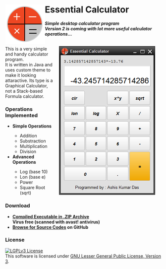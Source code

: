 
<h1>
<img src="res/calculator_2.png" align="left">
Essential Calculator
</h1>

<p><b><i>
Simple desktop calculator program
<br>
Version 2 is coming with lot more useful calculator operations...
</i></b></p>

<p>
<br>
<img align="right" hspace="20" src="scrn_1.png">
This is a very simple and handy calculator program.
<br>It is written in Java and uses custom theme to make it looking attaractive.
Its type is a Graphical Calculator, not a Stack-based Formula calculator.</br></p>


<h3>Operations Implemented</h3>

<ul>
  <li><b>Simple Operations</b></li>
    <ul>
      <li>Addition</li>
      <li>Substraction</li>
      <li>Multiplication</li>
      <li>Division</li>
    </ul>
    
  <li><b>Advanced Operations</b></li>
    <ul>
      <li>Log (base 10)</li>
      <li>Lon (base e)</li>
      <li>Power</li>
      <li>Square Root (sqrt)</li>
    </ul>
</ul>

<h3>Download</h3>
<ul>
<li><b>
<a href="https://github.com/AKD92/Essential-Calculator/raw/master/release/essn_calculator_v1.zip">
Compiled Executable in .ZIP Archive</a>
<br>
Virus free (scanned with avast! antivirus)
</b></li>
<li><b>
<a href="src/org/ash/calc">Browse for Source Codes</a> on GitHub
</b></li>
</ul>

<h3>License</h3>
<a rel="license" href="http://www.gnu.org/licenses/lgpl-3.0-standalone.html"><img alt="LGPLv3 License" style="border-width:0" src="http://www.gnu.org/graphics/lgplv3-147x51.png" /></a><br />This software is licensed under <a rel="license" href="http://www.gnu.org/licenses/lgpl-3.0-standalone.html">GNU Lesser General Public License, Version 3</a>.
